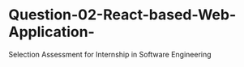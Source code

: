 # Question-02-React-based-Web-Application-
Selection Assessment for Internship in Software Engineering
